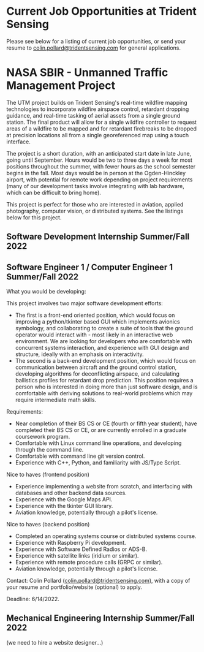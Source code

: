 # Current Job Opportunities at Trident Sensing
Please see below for a listing of current job opportunities, or send your resume to colin.pollard@tridentsensing.com for general applications.


# NASA SBIR - Unmanned Traffic Management Project
The UTM project builds on Trident Sensing's real-time wildfire mapping technologies to incorporate wildfire airspace control, retardant dropping guidance, and real-time tasking of aerial assets from a single ground station. The final product will allow for a single wildfire controller to request areas of a wildfire to be mapped and for  retardant firebreaks to be dropped at precision locations all from a single georeferenced map using a touch interface. 

The project is a short duration, with an anticipated start date in late June, going until September. Hours would be two to three days a week for most positions throughout the summer, with fewer hours as the school semester begins in the fall. Most days would be in person at the Ogden-Hinckley airport, with potential for remote work depending on project requirements (many of our development tasks involve integrating with lab hardware, which can be difficult to bring home).

This project is perfect for those who are interested in aviation, applied photography, computer vision, or distributed systems. See the listings below for this project.

## Software Development Internship Summer/Fall 2022


## Software Engineer 1 / Computer Engineer 1 Summer/Fall 2022
What you would be developing: 

This project involves two major software development efforts:
* The first is a front-end oriented position, which would focus on improving a python/tkinter based GUI which implements avionics symbology, and collaborating to create a suite of tools that the ground operator would interact with - most likely in an interactive web environment. We are looking for developers who are comfortable with concurrent systems interaction, and experience with GUI design and structure, ideally with an emphasis on interactivity.
* The second is a back-end development position, which would focus on communication between aircraft and the ground control station, developing algorithms for deconflicting airspace, and calculating ballistics profiles for retardant drop prediction. This position requires a person who is interested in doing more than just software design, and is comfortable with deriving solutions to real-world problems which may require intermediate math skills.

Requirements:
* Near completion of their BS CS or CE (fourth or fifth year student), have completed their BS CS or CE, or are currently enrolled in a graduate coursework program.
* Comfortable with Linux command line operations, and developing through the command line.
* Comfortable with command line git version control.
* Experience with C++, Python, and familiarity with JS/Type Script.

Nice to haves (frontend position)
* Experience implementing a website from scratch, and interfacing with databases and other backend data sources.
* Experience with the Google Maps API.
* Experience with the tkinter GUI library.
* Aviation knowledge, potentially through a pilot's license. 

Nice to haves (backend position)
* Completed an operating systems course or distributed systems course.
* Experience with Raspberry Pi development.
* Experience with Software Defined Radios or ADS-B.
* Experience with satellite links (iridium or similar).
* Experience with remote procedure calls (GRPC or similar).
* Aviation knowledge, potentially through a pilot's license. 

Contact: Colin Pollard (colin.pollard@tridentsensing.com), with a copy of your resume and portfolio/website (optional) to apply.

Deadline: 6/14/2022.

## Mechanical Engineering Internship Summer/Fall 2022


(we need to hire a website designer...)
